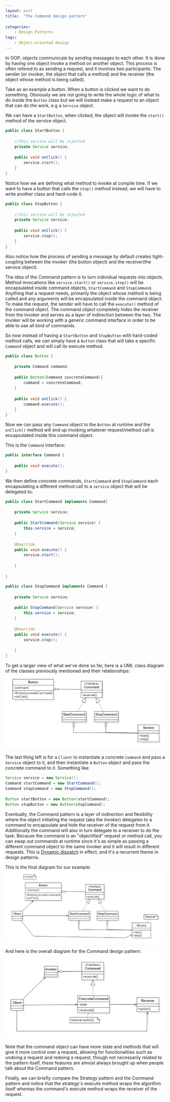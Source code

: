```yaml
---
layout: post
title:  "The Command design pattern"

categories: 
    - Design Patterns
tags:
    - Object-oriented design
---
```

In OOP, objects communicate by sending messages to each other. It is done by having one object invoke a method on another object. This process is often refered to as sending a request, and it involves two participants: The sender (or invoker, the object that calls a method) and the receiver (the object whose method is being called).

Take as an example a button. When a button is clicked we want to do something. Obviously we are not going to write the whole logic of what to do inside the `Button` class but we will instead make a request to an object that can do the work, e.g a `Service` object. 

We can have a `StartButton`, when clicked, the object will invoke the `start()` method of the service object.

```java
public class StartButton {

    //this service will be injected
	private Service service;
	
	public void onClick() {
		service.start();
	}
}
```
Notice how we are defining what method to invoke at compile time.
If we want to have a button that calls the `stop()` method instead, we will have to write another class and hard-code it.

```java
public class StopButton {

    //this service will be injected
	private Service service;
	
	public void onClick() {
		service.stop();
	}
}
```

Also notice how the process of sending a message by default creates tight-coupling between the invoker (the button object) and the receiver(the service object).

The idea of the Command pattern is to turn individual requests into objects. Method invocations like `service.start()` or `service.stop()` will be encapsulated inside command objects, `StartCommand` and `StopCommand`. Anything that a request needs, primarily the object whose method is being called and any arguments will be encapsulated inside the command object. To make the request, the sender will have to call the `execute()` method of the command object.
The command object completely hides the receiver from the invoker and serves as a layer of indirection between the two. The invoker will be working with a generic command interface in order to be able to use all kind of commands.

So now instead of having a `StartButton` and `StopButton` with hard-coded method calls, we can simply have a `Button` class that will take a specific `Command` object and will call its execute method.

```java
public class Button {

	private Command command;

    public Button(Command concreteCommand){
        command = concreteCommand;
    }
	
	public void onClick() {
		command.execute();
	}
}
```
Now we can pass any `Command` object to the `Button` at runtime and the `onClick()` method will end up invoking whatever request/method call is encapsulated inside this command object.

This is the `Command` interface:
```java
public interface Command {

	public void execute();
}
```
We then define concrete commands, `StartCommand` and `StopCommand` each encapsulating a different method call to a `service` object that will be delegated to:
```java
public class StartCommand implements Command{

	private Service service;
	
	public StartCommand(Service service) {
		this.service = service; 
	}
	
	@Override
	public void execute() {
		service.start();
		
	}

}
```
```java
public class StopCommand implements Command {
	
	private Service service;

	public StopCommand(Service service) {
		this.service = service; 
	}

	@Override
	public void execute() {
		service.stop();

	}
}
```
To get a larger view of what we've done so far, here is a UML class diagram of the classes previously mentioned and their relationships:
![Command design pattern example](/images/blog/design-patterns-command/design_patterns_command_diagram_1.png)

The last thing left is for a `Client` to instantiate a concrete `Command` and pass a `Service` object to it, and then instantiate a `Button` object and pass the concrete command to it. Something like:
```java
Service service = new Service();
Command startCommand = new StartCommand();
Command stopCommand = new StopCommand();

Button startButton = new Button(startCommand);
Button stopButton = new Button(stopCommand);
```


Eventually, the Command pattern is a layer of indirection and flexibility where the object initiating the request (aka the invoker) delegates to a command to encapsulate and hide the receiver of the request from it. Additionally the command will also in turn delegate to a receiver to do the task. 
Because the command is an "objectified" request or method call, you can swap out commands at runtime since it's as simple as passing a different command object to the same invoker and it will result in different requests. This is [Dynamic dispatch](https://en.wikipedia.org/wiki/Dynamic_dispatch) in effect, and it's a recurrent theme in design patterns.

This is the final diagram for our example:
![Command design pattern final example](/images/blog/design-patterns-command/design_patterns_command_diagram_2.png)

And here is the overall diagram for the Command design pattern:
![Command design pattern general diagram](/images/blog/design-patterns-command/design_patterns_command_diagram_3.png)

Note that the command object can have more state and methods that will give it more control over a request, allowing for functionalities such as undoing a request and redoing a request, though not necessarily related to the pattern itself, these features are almost always brought up when people talk about the Command pattern.

Finally, we can briefly compare the Strategy pattern and the Command pattern and notice that the strategy's execute method wraps the algorithm itself whereas the command's execute method wraps the receiver of the request. 